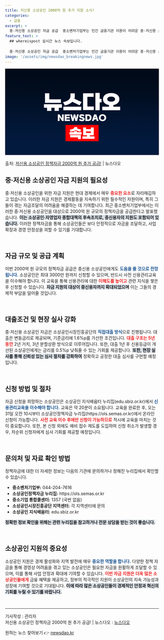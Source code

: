 ```yaml
---
title: 저신용 소상공인 2000억 원 추가 지원 소식!
categories:
  - 금융
excerpt: >
  중·저신용 소상공인 자금 공급  중소벤처기업부는 민간 금융기관 이용이 어려운 중·저신용 소상공인의 자금조달 …
feature_text: >
  ## whereispost 실시간 뉴스 속보입니다.

  중·저신용 소상공인 자금 공급  중소벤처기업부는 민간 금융기관 이용이 어려운 중·저신용 소상공인의 자금조달 …
image: '/assets/img/newsdao_breakingnews.jpg'
---
```


![뉴스다오 속보](/assets/img/newsdao_breakingnews.jpg)

<p>출처: <a href="https://newsdao.kr/5018" rel="dofollow">저신용 소상공인 정책자금 2000억 원 추가 공급!</a> | 뉴스다오</p>

<h2 data-ke-size="size26">중·저신용 소상공인 자금 지원의 필요성</h2>

<p data-ke-size="size16">중·저신용 소상공인을 위한 자금 지원은 현대 경제에서 매우 <b><span style="color: #ee2323;">중요한 요소</span></b>로 자리매김하고 있습니다. 이러한 자금 지원은 경제활동을 지속하기 위한 필수적인 자원이며, 특히 그들이 겪는 자금조달의 어려움을 해결하는 데 기여합니다. 최근 중소벤처기업부에서는 이러한 중·저신용 소상공인을 대상으로 2000억 원 규모의 정책자금을 공급한다고 발표했습니다. <b><span style="background-color: #21538527;">이는 소상공인·자영업자 종합대책의 후속조치로, 중신용자의 지원도 포함되어 있습니다.</span></b> 이러한 정책자금을 통해 소상공인들은 보다 안정적으로 자금을 조달하고, 사업 확장과 경영 안정성을 꾀할 수 있기를 기대합니다.</p>

<p data-ke-size="size16">&nbsp;</p>

<h2 data-ke-size="size26">자금 규모 및 공급 계획</h2>

<p data-ke-size="size16">이번 2000억 원 규모의 정책자금 공급은 중신용 소상공인에게도 <b><span style="color: #1a5490;">도움을 줄 것으로 전망됩니다.</span></b> 소상공인은 최대 3000만 원까지 신청할 수 있으며, 반드시 사전 신용관리교육을 이수해야 합니다. 이 교육을 통해 신용관리에 대한 <b><span style="color: #ee2323;">이해도를 높이고</span></b> 관련 지식을 쌓은 후 신청할 수 있습니다. <b><span style="background-color: #21538527;">자금 지원의 대상이 중신용자까지 확대되었으며</span></b> 이는 그들의 경제적 부담을 덜어줄 것입니다.</p>

<p data-ke-size="size16">&nbsp;</p>

<h2 data-ke-size="size26">대출조건 및 현장 실사 강화</h2>

<p data-ke-size="size16">중·저신용 소상공인 자금은 소상공인시장진흥공단의 <b><span style="color: #1a5490;">직접대출 방식</span></b>으로 진행됩니다. 대출은 변동금리로 제공되며, 기준금리에 1.6%p를 가산한 조건입니다. <b><span style="color: #ee2323;">대출 구조는 5년 동안</span></b> 2년 거치, 3년 분할상환 방식으로 이루어집니다. 또한, 대출 1년 후 신용등급이 개선된 소상공인에게는 금리를 0.5%p 낮춰줄 수 있는 기회를 제공합니다. <b><span style="background-color: #21538527;">또한, 현장 실사를 통해 신뢰성 있는 심사 절차를 강화하여</span></b> 정확하고 공정한 대출 심사를 구현할 예정입니다.</p>

<p data-ke-size="size16">&nbsp;</p>

<h2 data-ke-size="size26">신청 방법 및 절차</h2>

<p data-ke-size="size16">자금 신청을 희망하는 소상공인은 소상공인 지식배움터 누리집(edu.sbiz.or.kr)에서 <b><span style="color: #1a5490;">신용관리교육을 이수해야 합니다.</span></b> 교육은 약 20분이 소요됩니다. 교육을 완료한 후, 오는 31일 오전 10시부터 소상공인정책자금 누리집(https://ols.semas.or.kr)에서 온라인 신청이 가능합니다. <b><span style="color: #ee2323;">사전 교육 이수 후에만 신청이 가능하므로</span></b> 적시에 교육을 마치는 것이 중요합니다. 또한, 본 신청 외에도 예비 접수 제도를 도입하여 신청 취소가 발생할 경우, 차순위 신청자에게 심사 기회를 제공할 예정입니다.</p>

<p data-ke-size="size16">&nbsp;</p>

<h2 data-ke-size="size26">문의처 및 자료 확인 방법</h2>

<p data-ke-size="size16">정책자금에 대한 더 자세한 정보는 다음의 기관에 문의하거나 정해진 누리집에서 확인할 수 있습니다. 
<ul>
<li><b>중소벤처기업부:</b> 044-204-7616</li>
<li><b>소상공인정책자금 누리집:</b> https://ols.semas.or.kr</li>
<li><b>중소기업 통합콜센터:</b> 1357 (국번 없음)</li>
<li><b>소상공인시장진흥공단 지역센터:</b> 각 지역센터에 문의</li>
<li><b>소상공인 지식배움터:</b> edu.sbiz.or.kr</li>
</ul>
<b><span style="background-color: #21538527;">정확한 정보 확인을 위해는 관련 누리집을 참고하거나 전문 상담을 받는 것이 좋습니다.</span></b></p>

<p data-ke-size="size16">&nbsp;</p>

<h2 data-ke-size="size26">소상공인 지원의 중요성</h2>

<p data-ke-size="size16">소상공인 지원은 경제 활성화와 지역 발전에 매우 <b><span style="color: #1a5490;">중요한 역할을 합니다.</span></b> 다양한 정책 자금을 통해 경영상 어려움을 겪고 있는 소상공인은 필요한 자금을 원활하게 조달할 수 있으며, 이를 통해 사업 안정과 확대에 기여할 수 있습니다. <b><span style="color: #ee2323;">이번 자금 지원은 더욱 많은 소상공인들에게</span></b> 금융 혜택을 제공하고, 정부의 적극적인 지원이 소상공인의 지속 가능성과 성장에 기여할 것으로 기대됩니다. <b><span style="background-color: #21538527;">이에 따라 많은 소상공인들이 경제적인 안정과 혁신의 기회를 누릴 수 있기를 바랍니다.</span></b></p>

<p data-ke-size="size16">&nbsp;</p>

<hr>

<p data-ke-size="size16">기사작성 : 관리자<br />
저신용 소상공인 정책자금 2000억 원 추가 공급! | 뉴스다오  : <a href="https://newsdao.kr/5018">뉴스다오</a></p> 

원하는 뉴스 찾아보기 👉 <a href="https://newsdao.kr" rel="dofollow">newsdao.kr</a>


